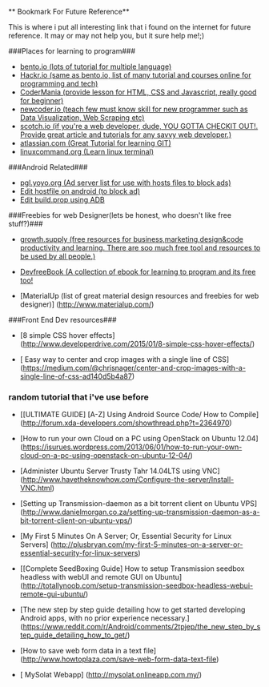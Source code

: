 
** Bookmark For Future Reference**

This is where i put all interesting link that i found on the internet for future reference. It may or may not help you, but it sure help me!;)


###Places for learning to program###

* [bento.io (lots of tutorial for multiple language)](www.bento.io)
* [Hackr.io (same as bento.io, list of many tutorial and courses online for programming and tech)](www.hackr.io)
* [CoderMania (provide lesson for HTML, CSS and Javascript, really good for beginner)](www.codermania.com)
* [newcoder.io (teach few must know skill for new programmer such as Data Visualization, Web Scraping etc)](www.newcoder.io)
* [scotch.io (if you're a web developer, dude, YOU GOTTA CHECKIT OUT!. Provide great article and tutorials for any savvy web developer.)](www.scotch.io)
* [atlassian.com (Great Tutorial for learning GIT)](https://www.atlassian.com/git/tutorials/)
* [linuxcommand.org (Learn linux terminal)](http://linuxcommand.org/)



###Android Related###

* [pgl.yoyo.org (Ad server list for use with hosts files to block ads)](http://pgl.yoyo.org/as/serverlist.php?showintro=0;hostformat=hosts)
* [Edit hostfile on android (to block ad)](http://www.howtogeek.com/140576/how-to-edit-the-hosts-file-on-android-and-block-web-sites/)
* [Edit build.prop using ADB](https://techtuts.info/2014/07/edit-build-prop-using-adb/)



###Freebies for web Designer(lets be honest, who doesn't like free stuff?)###

* [growth.supply (free resources for business,marketing,design&code productivity and learning. There are soo much free tool and resources to be used by all people.)](http://growth.supply/free/all/)

* [DevfreeBook (A collection of ebook for learning to program and its free too!](devfreebooks.org)

* [MaterialUp (list of great material design resources and freebies for web designer)] (http://www.materialup.com/)


###Front End Dev resources###

* [8 simple CSS hover effects] (http://www.developerdrive.com/2015/01/8-simple-css-hover-effects/)

* [ Easy way to center and crop images with a single line of CSS] (https://medium.com/@chrisnager/center-and-crop-images-with-a-single-line-of-css-ad140d5b4a87)


### random tutorial that i've use before ###

* [[ULTIMATE GUIDE] [A-Z] Using Android Source Code/ How to Compile] (http://forum.xda-developers.com/showthread.php?t=2364970)

* [How to run your own Cloud on a PC using OpenStack on Ubuntu 12.04] (https://isurues.wordpress.com/2013/06/01/how-to-run-your-own-cloud-on-a-pc-using-openstack-on-ubuntu-12-04/)

* [Administer Ubuntu Server Trusty Tahr 14.04LTS using VNC] (http://www.havetheknowhow.com/Configure-the-server/Install-VNC.html)

* [Setting up Transmission-daemon as a bit torrent client on Ubuntu VPS] (http://www.danielmorgan.co.za/setting-up-transmission-daemon-as-a-bit-torrent-client-on-ubuntu-vps/)

* [My First 5 Minutes On A Server; Or, Essential Security for Linux Servers] (http://plusbryan.com/my-first-5-minutes-on-a-server-or-essential-security-for-linux-servers)

* [[Complete SeedBoxing Guide] How to setup Transmission seedbox headless with webUI and remote GUI on Ubuntu] (http://totallynoob.com/setup-transmission-seedbox-headless-webui-remote-gui-ubuntu/)

* [The new step by step guide detailing how to get started developing Android apps, with no prior experience necessary.] (https://www.reddit.com/r/Android/comments/2tpjep/the_new_step_by_step_guide_detailing_how_to_get/)

* [How to save web form data in a text file] (http://www.howtoplaza.com/save-web-form-data-text-file)

* [ MySolat Webapp] (http://mysolat.onlineapp.com.my/)







